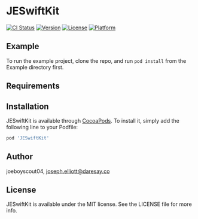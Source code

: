 # JESwiftKit

[![CI Status](https://img.shields.io/travis/joeboyscout04/JESwiftKit.svg?style=flat)](https://travis-ci.org/joeboyscout04/JESwiftKit)
[![Version](https://img.shields.io/cocoapods/v/JESwiftKit.svg?style=flat)](https://cocoapods.org/pods/JESwiftKit)
[![License](https://img.shields.io/cocoapods/l/JESwiftKit.svg?style=flat)](https://cocoapods.org/pods/JESwiftKit)
[![Platform](https://img.shields.io/cocoapods/p/JESwiftKit.svg?style=flat)](https://cocoapods.org/pods/JESwiftKit)

## Example

To run the example project, clone the repo, and run `pod install` from the Example directory first.

## Requirements

## Installation

JESwiftKit is available through [CocoaPods](https://cocoapods.org). To install
it, simply add the following line to your Podfile:

```ruby
pod 'JESwiftKit'
```

## Author

joeboyscout04, joseph.elliott@daresay.co

## License

JESwiftKit is available under the MIT license. See the LICENSE file for more info.
